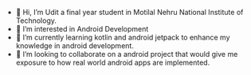 - 👋 Hi, I’m Udit a final year student in Motilal Nehru National Institute of Technology.
- 👀 I’m interested in Android Development
- 🌱 I’m currently learning kotlin and android jetpack to enhance my knowledge in android development.
- 💞️ I’m looking to collaborate on a android project that would give me exposure to how real world android apps are implemented.


<!---
Udit-8/Udit-8 is a ✨ special ✨ repository because its `README.md` (this file) appears on your GitHub profile.
You can click the Preview link to take a look at your changes.
--->
